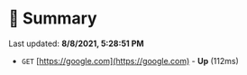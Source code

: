 # 📖 Summary
Last updated: **8/8/2021, 5:28:51 PM**

- `GET` [https://google.com](https://google.com) - **Up** (112ms)
